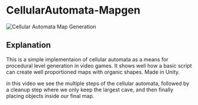 # CellularAutomata-Mapgen
![Cellular Automata Map Generation](https://i.imgur.com/SCn872p.gif)

## Explanation
This is a simple implementaion of cellular automata as a means for procedural level generation in video games. It shows well how a basic script can create well proportioned maps with organic shapes. Made in Unity.

in this video we see the multiple steps of the cellular automata, followed by a cleanup step where we only keep the largest cave, and then finally placing objects inside our final map.
